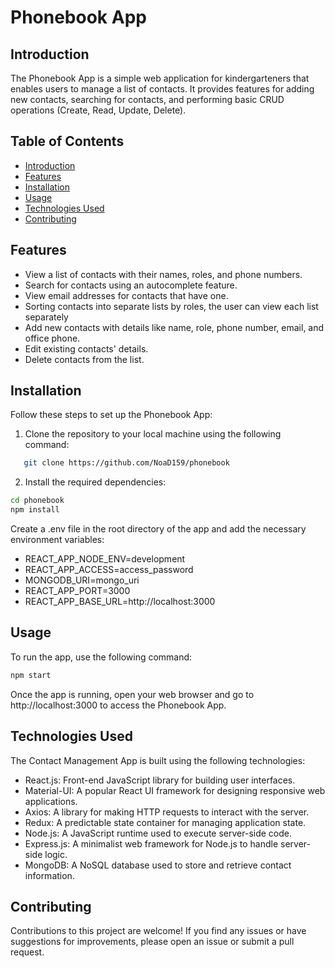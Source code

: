# Phonebook App

## Introduction

The Phonebook App is a simple web application for kindergarteners that enables users to manage a list of contacts. It provides features for adding new contacts, searching for contacts, and performing basic CRUD operations (Create, Read, Update, Delete).

<!-- ![App Screenshot](/path/to/screenshot.png)
*Screenshot of the Phonebook App.* -->

## Table of Contents

- [Introduction](#introduction)
- [Features](#features)
- [Installation](#installation)
- [Usage](#usage)
- [Technologies Used](#technologies-used)
- [Contributing](#contributing)

## Features

- View a list of contacts with their names, roles, and phone numbers.
- Search for contacts using an autocomplete feature.
- View email addresses for contacts that have one.
- Sorting contacts into separate lists by roles, the user can view each list separately
- Add new contacts with details like name, role, phone number, email, and office phone.
- Edit existing contacts' details.
- Delete contacts from the list.

## Installation

Follow these steps to set up the Phonebook App:

1. Clone the repository to your local machine using the following command:

```bash
   git clone https://github.com/NoaD159/phonebook
```

2. Install the required dependencies:

```bash
cd phonebook
npm install
```

Create a .env file in the root directory of the app and add the necessary environment variables:

- REACT_APP_NODE_ENV=development
- REACT_APP_ACCESS=access_password
- MONGODB_URI=mongo_uri
- REACT_APP_PORT=3000
- REACT_APP_BASE_URL=http://localhost:3000

## Usage

To run the app, use the following command:

```bash
npm start
```

Once the app is running, open your web browser and go to http://localhost:3000 to access the Phonebook App.

## Technologies Used

The Contact Management App is built using the following technologies:

- React.js: Front-end JavaScript library for building user interfaces.
- Material-UI: A popular React UI framework for designing responsive web applications.
- Axios: A library for making HTTP requests to interact with the server.
- Redux: A predictable state container for managing application state.
- Node.js: A JavaScript runtime used to execute server-side code.
- Express.js: A minimalist web framework for Node.js to handle server-side logic.
- MongoDB: A NoSQL database used to store and retrieve contact information.

## Contributing

Contributions to this project are welcome! If you find any issues or have suggestions for improvements, please open an issue or submit a pull request.

<!DOCTYPE html>
<html lang="en">
<head>
  <meta charset="UTF-8">
  <meta name="viewport" content="width=device-width, initial-scale=1.0">
  <title>Phonebook App</title>
  <link rel="stylesheet" href="path/to/your/styles.css">
  <script src="https://cdnjs.cloudflare.com/ajax/libs/clipboard.js/2.0.8/clipboard.min.js"></script>
  <script type="text/javascript">
    document.addEventListener("DOMContentLoaded", function () {
      const codeBlocks = document.querySelectorAll("code[id]");
      codeBlocks.forEach((codeBlock) => {
        const btn = document.createElement("button");
        btn.className = "copy-button";
        btn.textContent = "Copy";
        btn.setAttribute("data-clipboard-target", "#" + codeBlock.id);
        codeBlock.parentNode.insertBefore(btn, codeBlock.nextSibling);
      });

      new ClipboardJS(".copy-button", {
        target: function (trigger) {
          return trigger.getAttribute("data-clipboard-target");
        },
      });

  </script>
</head>
<body>
  <!-- Your app content goes here -->
</body>
</html>
